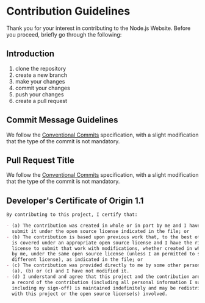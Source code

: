 # Contribution Guidelines

Thank you for your interest in contributing to the Node.js Website. Before you proceed, briefly go through the following:

## Introduction

1. clone the repository
2. create a new branch
3. make your changes
4. commit your changes
5. push your changes
6. create a pull request

## Commit Message Guidelines

We follow the [Conventional Commits](https://www.conventionalcommits.org/en/v1.0.0/) specification, with a slight modification that the type of the commit is not mandatory.

## Pull Request Title

We follow the [Conventional Commits](https://www.conventionalcommits.org/en/v1.0.0/) specification, with a slight modification that the type of the commit is not mandatory.

## Developer's Certificate of Origin 1.1

```md
By contributing to this project, I certify that:

- (a) The contribution was created in whole or in part by me and I have the right to
  submit it under the open source license indicated in the file; or
- (b) The contribution is based upon previous work that, to the best of my knowledge,
  is covered under an appropriate open source license and I have the right under that
  license to submit that work with modifications, whether created in whole or in part
  by me, under the same open source license (unless I am permitted to submit under a
  different license), as indicated in the file; or
- (c) The contribution was provided directly to me by some other person who certified
  (a), (b) or (c) and I have not modified it.
- (d) I understand and agree that this project and the contribution are public and that
  a record of the contribution (including all personal information I submit with it,
  including my sign-off) is maintained indefinitely and may be redistributed consistent
  with this project or the open source license(s) involved.
```
